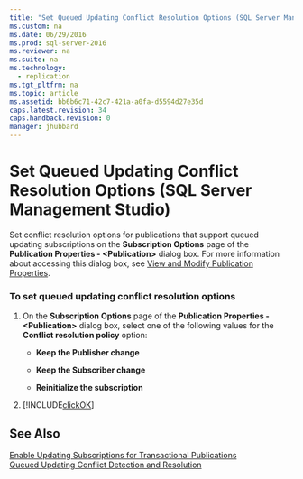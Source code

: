 ```yaml
---
title: "Set Queued Updating Conflict Resolution Options (SQL Server Management Studio)"
ms.custom: na
ms.date: 06/29/2016
ms.prod: sql-server-2016
ms.reviewer: na
ms.suite: na
ms.technology: 
  - replication
ms.tgt_pltfrm: na
ms.topic: article
ms.assetid: bb6b6c71-42c7-421a-a0fa-d5594d27e35d
caps.latest.revision: 34
caps.handback.revision: 0
manager: jhubbard
---
```

# Set Queued Updating Conflict Resolution Options (SQL Server Management Studio)
Set conflict resolution options for publications that support queued updating subscriptions on the **Subscription Options** page of the **Publication Properties - <Publication\>** dialog box. For more information about accessing this dialog box, see [View and Modify Publication Properties](../../Topics/TopicNameNotContainA/View-and-Modify-Publication-Properties.md).  
  
### To set queued updating conflict resolution options  
  
1.  On the **Subscription Options** page of the **Publication Properties - <Publication\>** dialog box, select one of the following values for the **Conflict resolution policy** option:  
  
    -   **Keep the Publisher change**  
  
    -   **Keep the Subscriber change**  
  
    -   **Reinitialize the subscription**  
  
2.  [!INCLUDE[clickOK](../../Topics/TopicNameContainA/tokens/clickOK_md.md)]  
  
## See Also  
 [Enable Updating Subscriptions for Transactional Publications](../../Topics/TopicNameNotContainA/Enable-Updating-Subscriptions-for-Transactional-Publications.md)   
 [Queued Updating Conflict Detection and Resolution](../../Topics/TopicNameNotContainA/Queued-Updating-Conflict-Detection-and-Resolution.md)